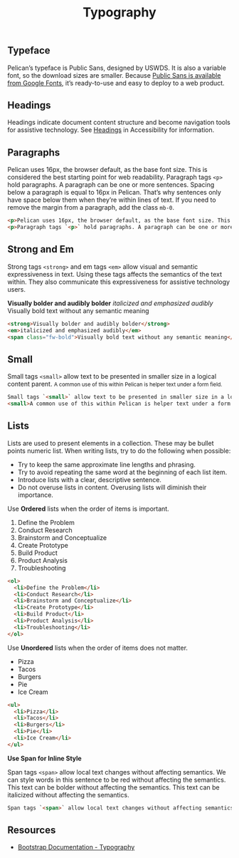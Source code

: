 ﻿---
title: Typography
summary: Guidelines for presenting textual information.
tags: typography, font, typeface
layout: guide
eleventyNavigation:
  key: Typography
  parent: Foundation
  order: 8
  excerpt: Guidelines for presenting textual information.
  img: /img/illustrations/illus-typography.svg
---

## Typeface

Pelican’s typeface is Public Sans, designed by USWDS. It is also a variable font, so the download sizes are smaller. Because <a href="https://fonts.google.com/specimen/Public+Sans" target="_blank">Public Sans is available from Google Fonts</a>, it’s ready-to-use and easy to deploy to a web product.

## Headings

Headings indicate document content structure and become navigation tools for assistive technology. See [Headings](/accessibility/headings/) in Accessibility for information.

## Paragraphs

Pelican uses 16px, the browser default, as the base font size. This is considered the best starting point for web readability. Paragraph tags `<p>` hold paragraphs. A paragraph can be one or more sentences. Spacing below a paragraph is equal to 16px in Pelican. That’s why sentences only have space below them when they’re within  lines of text. If you need to remove the margin from a paragraph, add the class `mb-0`.

```html
<p>Pelican uses 16px, the browser default, as the base font size. This is considered the best starting point for web readability.</p>
<p>Paragraph tags `<p>` hold paragraphs. A paragraph can be one or more sentences. Spacing below a paragraph is equal to 16px in Pelican. That’s why sentences only have space below them when they’re not within other lines of text. If you need to remove the margin from a paragraph, add the class `mb-0`.</p>
```
## Strong and Em

Strong tags `<strong>` and em tags `<em>` allow visual and semantic expressiveness in text. Using these tags affects the semantics of the text within. They also communicate this expressiveness for assistive technology users. 

<strong>Visually bolder and audibly bolder</strong>
<em>italicized and emphasized audibly</em>
<span class="fw-bold">Visually bold text without any semantic meaning</span>

```html
<strong>Visually bolder and audibly bolder</strong>
<em>italicized and emphasized audibly</em>
<span class="fw-bold">Visually bold text without any semantic meaning</span>
```

## Small

Small tags `<small>` allow text to be presented in smaller size in a logical content parent. 
<small>A common use of this within Pelican is helper text under a form field.</small>

```html
Small tags `<small>` allow text to be presented in smaller size in a logical content parent. 
<small>A common use of this within Pelican is helper text under a form field.</small>
```

## Lists

Lists are used to present elements in a collection. These may be bullet points numeric list. When writing lists, try to do the following when possible:

* Try to keep the same approximate line lengths and phrasing.
* Try to avoid repeating the same word at the beginning of each list item.
* Introduce lists with a clear, descriptive sentence.
* Do not overuse lists in content. Overusing lists will diminish their importance.

Use **Ordered** lists when the order of items is important.

<ol>
  <li>Define the Problem</li>
  <li>Conduct Research</li>
  <li>Brainstorm and Conceptualize</li>
  <li>Create Prototype</li>
  <li>Build Product</li>
  <li>Product Analysis</li>
  <li>Troubleshooting</li>
</ol>

``` html
<ol>
  <li>Define the Problem</li>
  <li>Conduct Research</li>
  <li>Brainstorm and Conceptualize</li>
  <li>Create Prototype</li>
  <li>Build Product</li>
  <li>Product Analysis</li>
  <li>Troubleshooting</li>
</ol>
```

Use **Unordered** lists when the order of items does not matter.

<ul>
  <li>Pizza</li>
  <li>Tacos</li>
  <li>Burgers</li>
  <li>Pie</li>
  <li>Ice Cream</li>
</ul>

``` html
<ul>
  <li>Pizza</li>
  <li>Tacos</li>
  <li>Burgers</li>
  <li>Pie</li>
  <li>Ice Cream</li>
</ul>
```

**Use Span for Inline Style**

Span tags `<span>` allow local text changes without affecting semantics. We can style <span class="text-danger">words in this sentence to be red</span> without affecting the semantics. This text can be <span class="fw-bold">bolder</span> without affecting the semantics. This text can be <span class="fst-italic">italicized</span> without affecting the semantics. 

```html
Span tags `<span>` allow local text changes without affecting semantics. We can style <span class="text-danger">words in this sentence to be red</span> without affecting the semantics. This text can be <span class="fw-bold">bolder</span> without affecting the semantics. This text can be <span class="fst-italic">italicized</span> without affecting the semantics. 
```

## Resources

* <a href="https://getbootstrap.com/docs/5.1/content/typography/" target="_blank">Bootstrap Documentation - Typography</a>
